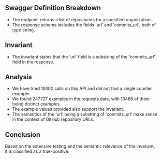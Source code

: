 ## Swagger Definition Breakdown
- The endpoint returns a list of repositories for a specified organization.
- The response schema includes the fields 'url' and 'commits_url', both of type string.

## Invariant
- The invariant states that the 'url' field is a substring of the 'commits_url' field in the response.

## Analysis
- We have tried 10000 calls on this API and did not find a single counter example.
- We found 247727 examples in the requests data, with 13466 of them being distinct examples.
- The example values provided also support the invariant.
- The semantics of the 'url' being a substring of 'commits_url' make sense in the context of GitHub repository URLs.

## Conclusion
Based on the extensive testing and the semantic relevance of the invariant, it is classified as a true-positive.
